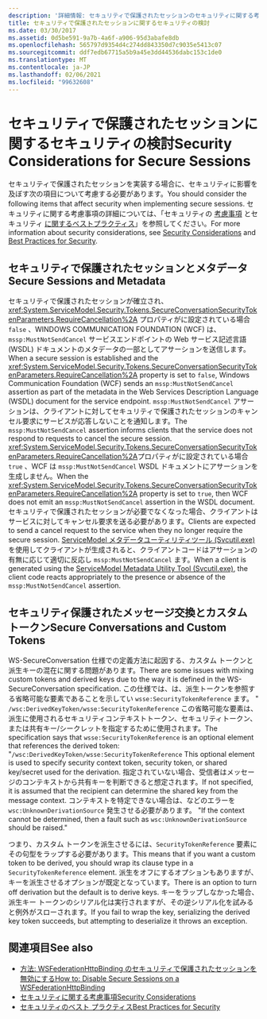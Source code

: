 ```yaml
---
description: '詳細情報: セキュリティで保護されたセッションのセキュリティに関する考慮事項'
title: セキュリティで保護されたセッションに関するセキュリティの検討
ms.date: 03/30/2017
ms.assetid: 0d5be591-9a7b-4a6f-a906-95d3abafe8db
ms.openlocfilehash: 565797d9354d4c274dd843350d7c9035e5413c07
ms.sourcegitcommit: ddf7edb67715a5b9a45e3dd44536dabc153c1de0
ms.translationtype: MT
ms.contentlocale: ja-JP
ms.lasthandoff: 02/06/2021
ms.locfileid: "99632608"
---
```

# <a name="security-considerations-for-secure-sessions"></a><span data-ttu-id="0af8a-103">セキュリティで保護されたセッションに関するセキュリティの検討</span><span class="sxs-lookup"><span data-stu-id="0af8a-103">Security Considerations for Secure Sessions</span></span>

<span data-ttu-id="0af8a-104">セキュリティで保護されたセッションを実装する場合に、セキュリティに影響を及ぼす次の項目について考慮する必要があります。</span><span class="sxs-lookup"><span data-stu-id="0af8a-104">You should consider the following items that affect security when implementing secure sessions.</span></span> <span data-ttu-id="0af8a-105">セキュリティに関する考慮事項の詳細については、「セキュリティの [考慮事項](security-considerations-in-wcf.md) とセキュリティ [に関するベストプラクティス](best-practices-for-security-in-wcf.md)」を参照してください。</span><span class="sxs-lookup"><span data-stu-id="0af8a-105">For more information about security considerations, see [Security Considerations](security-considerations-in-wcf.md) and [Best Practices for Security](best-practices-for-security-in-wcf.md).</span></span>  
  
## <a name="secure-sessions-and-metadata"></a><span data-ttu-id="0af8a-106">セキュリティで保護されたセッションとメタデータ</span><span class="sxs-lookup"><span data-stu-id="0af8a-106">Secure Sessions and Metadata</span></span>  

 <span data-ttu-id="0af8a-107">セキュリティで保護されたセッションが確立され、 <xref:System.ServiceModel.Security.Tokens.SecureConversationSecurityTokenParameters.RequireCancellation%2A> プロパティがに設定されている場合 `false` 、WINDOWS COMMUNICATION FOUNDATION (WCF) は、 `mssp:MustNotSendCancel` サービスエンドポイントの Web サービス記述言語 (WSDL) ドキュメントのメタデータの一部としてアサーションを送信します。</span><span class="sxs-lookup"><span data-stu-id="0af8a-107">When a secure session is established and the <xref:System.ServiceModel.Security.Tokens.SecureConversationSecurityTokenParameters.RequireCancellation%2A> property is set to `false`, Windows Communication Foundation (WCF) sends an `mssp:MustNotSendCancel` assertion as part of the metadata in the Web Services Description Language (WSDL) document for the service endpoint.</span></span> <span data-ttu-id="0af8a-108">`mssp:MustNotSendCancel` アサーションは、クライアントに対してセキュリティで保護されたセッションのキャンセル要求にサービスが応答しないことを通知します。</span><span class="sxs-lookup"><span data-stu-id="0af8a-108">The `mssp:MustNotSendCancel` assertion informs clients that the service does not respond to requests to cancel the secure session.</span></span> <span data-ttu-id="0af8a-109"><xref:System.ServiceModel.Security.Tokens.SecureConversationSecurityTokenParameters.RequireCancellation%2A>プロパティがに設定されている場合 `true` 、WCF は `mssp:MustNotSendCancel` WSDL ドキュメントにアサーションを生成しません。</span><span class="sxs-lookup"><span data-stu-id="0af8a-109">When the <xref:System.ServiceModel.Security.Tokens.SecureConversationSecurityTokenParameters.RequireCancellation%2A> property is set to `true`, then WCF does not emit an `mssp:MustNotSendCancel` assertion in the WSDL document.</span></span> <span data-ttu-id="0af8a-110">セキュリティで保護されたセッションが必要でなくなった場合、クライアントはサービスに対してキャンセル要求を送る必要があります。</span><span class="sxs-lookup"><span data-stu-id="0af8a-110">Clients are expected to send a cancel request to the service when they no longer require the secure session.</span></span> <span data-ttu-id="0af8a-111">[ServiceModel メタデータユーティリティツール (Svcutil.exe)](../servicemodel-metadata-utility-tool-svcutil-exe.md)を使用してクライアントが生成されると、クライアントコードはアサーションの有無に応じて適切に反応し `mssp:MustNotSendCancel` ます。</span><span class="sxs-lookup"><span data-stu-id="0af8a-111">When a client is generated using the [ServiceModel Metadata Utility Tool (Svcutil.exe)](../servicemodel-metadata-utility-tool-svcutil-exe.md), the client code reacts appropriately to the presence or absence of the `mssp:MustNotSendCancel` assertion.</span></span>  
  
## <a name="secure-conversations-and-custom-tokens"></a><span data-ttu-id="0af8a-112">セキュリティ保護されたメッセージ交換とカスタム トークン</span><span class="sxs-lookup"><span data-stu-id="0af8a-112">Secure Conversations and Custom Tokens</span></span>  

 <span data-ttu-id="0af8a-113">WS-SecureConversation 仕様での定義方法に起因する、カスタム トークンと派生キーの混在に関する問題があります。</span><span class="sxs-lookup"><span data-stu-id="0af8a-113">There are some issues with mixing custom tokens and derived keys due to the way it is defined in the WS-SecureConversation specification.</span></span> <span data-ttu-id="0af8a-114">この仕様では、は、派生トークンを参照する省略可能な要素であることを示してい `wsse:SecurityTokenReference` ます。 " `/wsc:DerivedKeyToken/wsse:SecurityTokenReference` この省略可能な要素は、派生に使用されるセキュリティコンテキストトークン、セキュリティトークン、または共有キー/シークレットを指定するために使用されます。</span><span class="sxs-lookup"><span data-stu-id="0af8a-114">The specification says that `wsse:SecurityTokenReference` is an optional element that references the derived token: "`/wsc:DerivedKeyToken/wsse:SecurityTokenReference` This optional element is used to specify security context token, security token, or shared key/secret used for the derivation.</span></span> <span data-ttu-id="0af8a-115">指定されていない場合、受信者はメッセージのコンテキストから共有キーを判断できると想定されます。</span><span class="sxs-lookup"><span data-stu-id="0af8a-115">If not specified, it is assumed that the recipient can determine the shared key from the message context.</span></span> <span data-ttu-id="0af8a-116">コンテキストを特定できない場合は、などのエラーを `wsc:UnknownDerivationSource` 発生させる必要があります。 "</span><span class="sxs-lookup"><span data-stu-id="0af8a-116">If the context cannot be determined, then a fault such as `wsc:UnknownDerivationSource` should be raised."</span></span>  
  
 <span data-ttu-id="0af8a-117">つまり、カスタム トークンを派生させるには、`SecurityTokenReference` 要素にその句型をラップする必要があります。</span><span class="sxs-lookup"><span data-stu-id="0af8a-117">This means that if you want a custom token to be derived, you should wrap its clause type in a `SecurityTokenReference` element.</span></span> <span data-ttu-id="0af8a-118">派生をオフにするオプションもありますが、キーを派生させるオプションが既定となっています。</span><span class="sxs-lookup"><span data-stu-id="0af8a-118">There is an option to turn off derivation but the default is to derive keys.</span></span> <span data-ttu-id="0af8a-119">キーをラップしなかった場合、派生キー トークンのシリアル化は実行されますが、その逆シリアル化を試みると例外がスローされます。</span><span class="sxs-lookup"><span data-stu-id="0af8a-119">If you fail to wrap the key, serializing the derived key token succeeds, but attempting to deserialize it throws an exception.</span></span>  
  
## <a name="see-also"></a><span data-ttu-id="0af8a-120">関連項目</span><span class="sxs-lookup"><span data-stu-id="0af8a-120">See also</span></span>

- [<span data-ttu-id="0af8a-121">方法: WSFederationHttpBinding のセキュリティで保護されたセッションを無効にする</span><span class="sxs-lookup"><span data-stu-id="0af8a-121">How to: Disable Secure Sessions on a WSFederationHttpBinding</span></span>](how-to-disable-secure-sessions-on-a-wsfederationhttpbinding.md)
- [<span data-ttu-id="0af8a-122">セキュリティに関する考慮事項</span><span class="sxs-lookup"><span data-stu-id="0af8a-122">Security Considerations</span></span>](security-considerations-in-wcf.md)
- [<span data-ttu-id="0af8a-123">セキュリティのベスト プラクティス</span><span class="sxs-lookup"><span data-stu-id="0af8a-123">Best Practices for Security</span></span>](best-practices-for-security-in-wcf.md)
